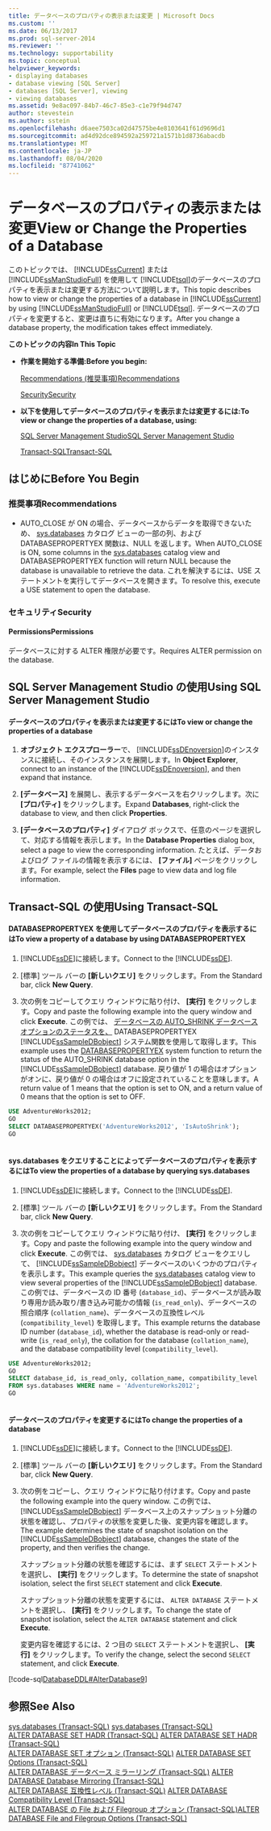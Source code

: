 ```yaml
---
title: データベースのプロパティの表示または変更 | Microsoft Docs
ms.custom: ''
ms.date: 06/13/2017
ms.prod: sql-server-2014
ms.reviewer: ''
ms.technology: supportability
ms.topic: conceptual
helpviewer_keywords:
- displaying databases
- database viewing [SQL Server]
- databases [SQL Server], viewing
- viewing databases
ms.assetid: 9e8ac097-84b7-46c7-85e3-c1e79f94d747
author: stevestein
ms.author: sstein
ms.openlocfilehash: d6aee7503ca02d47575be4e8103641f61d9696d1
ms.sourcegitcommit: ad4d92dce894592a259721a1571b1d8736abacdb
ms.translationtype: MT
ms.contentlocale: ja-JP
ms.lasthandoff: 08/04/2020
ms.locfileid: "87741062"
---
```

# <a name="view-or-change-the-properties-of-a-database"></a><span data-ttu-id="e217f-102">データベースのプロパティの表示または変更</span><span class="sxs-lookup"><span data-stu-id="e217f-102">View or Change the Properties of a Database</span></span>
  <span data-ttu-id="e217f-103">このトピックでは、 [!INCLUDE[ssCurrent](../../includes/sscurrent-md.md)] または [!INCLUDE[ssManStudioFull](../../includes/ssmanstudiofull-md.md)] を使用して [!INCLUDE[tsql](../../includes/tsql-md.md)]のデータベースのプロパティを表示または変更する方法について説明します。</span><span class="sxs-lookup"><span data-stu-id="e217f-103">This topic describes how to view or change the properties of a database in [!INCLUDE[ssCurrent](../../includes/sscurrent-md.md)] by using [!INCLUDE[ssManStudioFull](../../includes/ssmanstudiofull-md.md)] or [!INCLUDE[tsql](../../includes/tsql-md.md)].</span></span> <span data-ttu-id="e217f-104">データベースのプロパティを変更すると、変更は直ちに有効になります。</span><span class="sxs-lookup"><span data-stu-id="e217f-104">After you change a database property, the modification takes effect immediately.</span></span>  
  
 <span data-ttu-id="e217f-105">**このトピックの内容**</span><span class="sxs-lookup"><span data-stu-id="e217f-105">**In This Topic**</span></span>  
  
-   <span data-ttu-id="e217f-106">**作業を開始する準備:**</span><span class="sxs-lookup"><span data-stu-id="e217f-106">**Before you begin:**</span></span>  
  
     [<span data-ttu-id="e217f-107">Recommendations (推奨事項)</span><span class="sxs-lookup"><span data-stu-id="e217f-107">Recommendations</span></span>](#Recommendations)  
  
     [<span data-ttu-id="e217f-108">Security</span><span class="sxs-lookup"><span data-stu-id="e217f-108">Security</span></span>](#Security)  
  
-   <span data-ttu-id="e217f-109">**以下を使用してデータベースのプロパティを表示または変更するには:**</span><span class="sxs-lookup"><span data-stu-id="e217f-109">**To view or change the properties of a database, using:**</span></span>  
  
     [<span data-ttu-id="e217f-110">SQL Server Management Studio</span><span class="sxs-lookup"><span data-stu-id="e217f-110">SQL Server Management Studio</span></span>](#SSMSProcedure)  
  
     [<span data-ttu-id="e217f-111">Transact-SQL</span><span class="sxs-lookup"><span data-stu-id="e217f-111">Transact-SQL</span></span>](#TsqlProcedure)  
  
##  <a name="before-you-begin"></a><a name="BeforeYouBegin"></a> <span data-ttu-id="e217f-112">はじめに</span><span class="sxs-lookup"><span data-stu-id="e217f-112">Before You Begin</span></span>  
  
###  <a name="recommendations"></a><a name="Recommendations"></a> <span data-ttu-id="e217f-113">推奨事項</span><span class="sxs-lookup"><span data-stu-id="e217f-113">Recommendations</span></span>  
  
-   <span data-ttu-id="e217f-114">AUTO_CLOSE が ON の場合、データベースからデータを取得できないため、 [sys.databases](/sql/relational-databases/system-catalog-views/sys-databases-transact-sql) カタログ ビューの一部の列、および DATABASEPROPERTYEX 関数は、NULL を返します。</span><span class="sxs-lookup"><span data-stu-id="e217f-114">When AUTO_CLOSE is ON, some columns in the [sys.databases](/sql/relational-databases/system-catalog-views/sys-databases-transact-sql) catalog view and DATABASEPROPERTYEX function will return NULL because the database is unavailable to retrieve the data.</span></span> <span data-ttu-id="e217f-115">これを解決するには、USE ステートメントを実行してデータベースを開きます。</span><span class="sxs-lookup"><span data-stu-id="e217f-115">To resolve this, execute a USE statement to open the database.</span></span>  
  
###  <a name="security"></a><a name="Security"></a> <span data-ttu-id="e217f-116">セキュリティ</span><span class="sxs-lookup"><span data-stu-id="e217f-116">Security</span></span>  
  
####  <a name="permissions"></a><a name="Permissions"></a> <span data-ttu-id="e217f-117">Permissions</span><span class="sxs-lookup"><span data-stu-id="e217f-117">Permissions</span></span>  
 <span data-ttu-id="e217f-118">データベースに対する ALTER 権限が必要です。</span><span class="sxs-lookup"><span data-stu-id="e217f-118">Requires ALTER permission on the database.</span></span>  
  
##  <a name="using-sql-server-management-studio"></a><a name="SSMSProcedure"></a> <span data-ttu-id="e217f-119">SQL Server Management Studio の使用</span><span class="sxs-lookup"><span data-stu-id="e217f-119">Using SQL Server Management Studio</span></span>  
  
#### <a name="to-view-or-change-the-properties-of-a-database"></a><span data-ttu-id="e217f-120">データベースのプロパティを表示または変更するには</span><span class="sxs-lookup"><span data-stu-id="e217f-120">To view or change the properties of a database</span></span>  
  
1.  <span data-ttu-id="e217f-121">**オブジェクト エクスプローラー**で、 [!INCLUDE[ssDEnoversion](../../includes/ssdenoversion-md.md)]のインスタンスに接続し、そのインスタンスを展開します。</span><span class="sxs-lookup"><span data-stu-id="e217f-121">In **Object Explorer**, connect to an instance of the [!INCLUDE[ssDEnoversion](../../includes/ssdenoversion-md.md)], and then expand that instance.</span></span>  
  
2.  <span data-ttu-id="e217f-122">**[データベース]** を展開し、表示するデータベースを右クリックします。次に **[プロパティ]** をクリックします。</span><span class="sxs-lookup"><span data-stu-id="e217f-122">Expand **Databases**, right-click the database to view, and then click **Properties**.</span></span>  
  
3.  <span data-ttu-id="e217f-123">**[データベースのプロパティ]** ダイアログ ボックスで、任意のページを選択して、対応する情報を表示します。</span><span class="sxs-lookup"><span data-stu-id="e217f-123">In the **Database Properties** dialog box, select a page to view the corresponding information.</span></span> <span data-ttu-id="e217f-124">たとえば、データおよびログ ファイルの情報を表示するには、 **[ファイル]** ページをクリックします。</span><span class="sxs-lookup"><span data-stu-id="e217f-124">For example, select the **Files** page to view data and log file information.</span></span>  
  
##  <a name="using-transact-sql"></a><a name="TsqlProcedure"></a> <span data-ttu-id="e217f-125">Transact-SQL の使用</span><span class="sxs-lookup"><span data-stu-id="e217f-125">Using Transact-SQL</span></span>  
  
#### <a name="to-view-a-property-of-a-database-by-using-databasepropertyex"></a><span data-ttu-id="e217f-126">DATABASEPROPERTYEX を使用してデータベースのプロパティを表示するには</span><span class="sxs-lookup"><span data-stu-id="e217f-126">To view a property of a database by using DATABASEPROPERTYEX</span></span>  
  
1.  <span data-ttu-id="e217f-127">[!INCLUDE[ssDE](../../includes/ssde-md.md)]に接続します。</span><span class="sxs-lookup"><span data-stu-id="e217f-127">Connect to the [!INCLUDE[ssDE](../../includes/ssde-md.md)].</span></span>  
  
2.  <span data-ttu-id="e217f-128">[標準] ツール バーの **[新しいクエリ]** をクリックします。</span><span class="sxs-lookup"><span data-stu-id="e217f-128">From the Standard bar, click **New Query**.</span></span>  
  
3.  <span data-ttu-id="e217f-129">次の例をコピーしてクエリ ウィンドウに貼り付け、 **[実行]** をクリックします。</span><span class="sxs-lookup"><span data-stu-id="e217f-129">Copy and paste the following example into the query window and click **Execute**.</span></span> <span data-ttu-id="e217f-130">この例では、 [データベースの AUTO_SHRINK データベース オプションのステータスを、](/sql/t-sql/functions/databasepropertyex-transact-sql) DATABASEPROPERTYEX [!INCLUDE[ssSampleDBobject](../../includes/sssampledbobject-md.md)] システム関数を使用して取得します。</span><span class="sxs-lookup"><span data-stu-id="e217f-130">This example uses the [DATABASEPROPERTYEX](/sql/t-sql/functions/databasepropertyex-transact-sql) system function to return the status of the AUTO_SHRINK database option in the [!INCLUDE[ssSampleDBobject](../../includes/sssampledbobject-md.md)] database.</span></span> <span data-ttu-id="e217f-131">戻り値が 1 の場合はオプションがオンに、戻り値が 0 の場合はオフに設定されていることを意味します。</span><span class="sxs-lookup"><span data-stu-id="e217f-131">A return value of 1 means that the option is set to ON, and a return value of 0 means that the option is set to OFF.</span></span>  
  
```sql  
USE AdventureWorks2012;  
GO  
SELECT DATABASEPROPERTYEX('AdventureWorks2012', 'IsAutoShrink');  
GO  
  
```  
  
#### <a name="to-view-the-properties-of-a-database-by-querying-sysdatabases"></a><span data-ttu-id="e217f-132">sys.databases をクエリすることによってデータベースのプロパティを表示するには</span><span class="sxs-lookup"><span data-stu-id="e217f-132">To view the properties of a database by querying sys.databases</span></span>  
  
1.  <span data-ttu-id="e217f-133">[!INCLUDE[ssDE](../../includes/ssde-md.md)]に接続します。</span><span class="sxs-lookup"><span data-stu-id="e217f-133">Connect to the [!INCLUDE[ssDE](../../includes/ssde-md.md)].</span></span>  
  
2.  <span data-ttu-id="e217f-134">[標準] ツール バーの **[新しいクエリ]** をクリックします。</span><span class="sxs-lookup"><span data-stu-id="e217f-134">From the Standard bar, click **New Query**.</span></span>  
  
3.  <span data-ttu-id="e217f-135">次の例をコピーしてクエリ ウィンドウに貼り付け、 **[実行]** をクリックします。</span><span class="sxs-lookup"><span data-stu-id="e217f-135">Copy and paste the following example into the query window and click **Execute**.</span></span> <span data-ttu-id="e217f-136">この例では、 [sys.databases](/sql/relational-databases/system-catalog-views/sys-databases-transact-sql) カタログ ビューをクエリして、 [!INCLUDE[ssSampleDBobject](../../includes/sssampledbobject-md.md)] データベースのいくつかのプロパティを表示します。</span><span class="sxs-lookup"><span data-stu-id="e217f-136">This example queries the [sys.databases](/sql/relational-databases/system-catalog-views/sys-databases-transact-sql) catalog view to view several properties of the [!INCLUDE[ssSampleDBobject](../../includes/sssampledbobject-md.md)] database.</span></span> <span data-ttu-id="e217f-137">この例では、データベースの ID 番号 (`database_id`)、データベースが読み取り専用か読み取り/書き込み可能かの情報 (`is_read_only`)、データベースの照合順序 (`collation_name`)、データベースの互換性レベル (`compatibility_level`) を取得します。</span><span class="sxs-lookup"><span data-stu-id="e217f-137">This example returns the database ID number (`database_id`), whether the database is read-only or read-write (`is_read_only`), the collation for the database (`collation_name`), and the database compatibility level (`compatibility_level`).</span></span>  
  
```sql  
USE AdventureWorks2012;  
GO  
SELECT database_id, is_read_only, collation_name, compatibility_level  
FROM sys.databases WHERE name = 'AdventureWorks2012';  
GO  
  
```  
  
#### <a name="to-change-the-properties-of-a-database"></a><span data-ttu-id="e217f-138">データベースのプロパティを変更するには</span><span class="sxs-lookup"><span data-stu-id="e217f-138">To change the properties of a database</span></span>  
  
1.  <span data-ttu-id="e217f-139">[!INCLUDE[ssDE](../../includes/ssde-md.md)]に接続します。</span><span class="sxs-lookup"><span data-stu-id="e217f-139">Connect to the [!INCLUDE[ssDE](../../includes/ssde-md.md)].</span></span>  
  
2.  <span data-ttu-id="e217f-140">[標準] ツール バーの **[新しいクエリ]** をクリックします。</span><span class="sxs-lookup"><span data-stu-id="e217f-140">From the Standard bar, click **New Query**.</span></span>  
  
3.  <span data-ttu-id="e217f-141">次の例をコピーし、クエリ ウィンドウに貼り付けます。</span><span class="sxs-lookup"><span data-stu-id="e217f-141">Copy and paste the following example into the query window.</span></span> <span data-ttu-id="e217f-142">この例では、 [!INCLUDE[ssSampleDBobject](../../includes/sssampledbobject-md.md)] データベース上のスナップショット分離の状態を確認し、プロパティの状態を変更した後、変更内容を確認します。</span><span class="sxs-lookup"><span data-stu-id="e217f-142">The example determines the state of snapshot isolation on the [!INCLUDE[ssSampleDBobject](../../includes/sssampledbobject-md.md)] database, changes the state of the property, and then verifies the change.</span></span>  
  
     <span data-ttu-id="e217f-143">スナップショット分離の状態を確認するには、まず `SELECT` ステートメントを選択し、 **[実行]** をクリックします。</span><span class="sxs-lookup"><span data-stu-id="e217f-143">To determine the state of snapshot isolation, select the first `SELECT` statement and click **Execute**.</span></span>  
  
     <span data-ttu-id="e217f-144">スナップショット分離の状態を変更するには、 `ALTER DATABASE` ステートメントを選択し、 **[実行]** をクリックします。</span><span class="sxs-lookup"><span data-stu-id="e217f-144">To change the state of snapshot isolation, select the `ALTER DATABASE` statement and click **Execute**.</span></span>  
  
     <span data-ttu-id="e217f-145">変更内容を確認するには、2 つ目の `SELECT` ステートメントを選択し、 **[実行]** をクリックします。</span><span class="sxs-lookup"><span data-stu-id="e217f-145">To verify the change, select the second `SELECT` statement, and click **Execute**.</span></span>  
  
 [!code-sql[DatabaseDDL#AlterDatabase9](../../snippets/tsql/SQL14/tsql/databaseddl/transact-sql/alterdatabase.sql#alterdatabase9)]  
  
## <a name="see-also"></a><span data-ttu-id="e217f-146">参照</span><span class="sxs-lookup"><span data-stu-id="e217f-146">See Also</span></span>  
 <span data-ttu-id="e217f-147">[sys.databases &#40;Transact-SQL&#41;](/sql/relational-databases/system-catalog-views/sys-databases-transact-sql) </span><span class="sxs-lookup"><span data-stu-id="e217f-147">[sys.databases &#40;Transact-SQL&#41;](/sql/relational-databases/system-catalog-views/sys-databases-transact-sql) </span></span>  
 <span data-ttu-id="e217f-148">[ALTER DATABASE SET HADR &#40;Transact-SQL&#41;](/sql/t-sql/statements/alter-database-transact-sql-set-hadr) </span><span class="sxs-lookup"><span data-stu-id="e217f-148">[ALTER DATABASE SET HADR &#40;Transact-SQL&#41;](/sql/t-sql/statements/alter-database-transact-sql-set-hadr) </span></span>  
 <span data-ttu-id="e217f-149">[ALTER DATABASE SET オプション &#40;Transact-SQL&#41;](/sql/t-sql/statements/alter-database-transact-sql-set-options) </span><span class="sxs-lookup"><span data-stu-id="e217f-149">[ALTER DATABASE SET Options &#40;Transact-SQL&#41;](/sql/t-sql/statements/alter-database-transact-sql-set-options) </span></span>  
 <span data-ttu-id="e217f-150">[ALTER DATABASE データベース ミラーリング &#40;Transact-SQL&#41;](/sql/t-sql/statements/alter-database-transact-sql-database-mirroring) </span><span class="sxs-lookup"><span data-stu-id="e217f-150">[ALTER DATABASE Database Mirroring &#40;Transact-SQL&#41;](/sql/t-sql/statements/alter-database-transact-sql-database-mirroring) </span></span>  
 <span data-ttu-id="e217f-151">[ALTER DATABASE 互換性レベル &#40;Transact-SQL&#41;](/sql/t-sql/statements/alter-database-transact-sql-compatibility-level) </span><span class="sxs-lookup"><span data-stu-id="e217f-151">[ALTER DATABASE Compatibility Level &#40;Transact-SQL&#41;](/sql/t-sql/statements/alter-database-transact-sql-compatibility-level) </span></span>  
 [<span data-ttu-id="e217f-152">ALTER DATABASE の File および Filegroup オプション &#40;Transact-SQL&#41;</span><span class="sxs-lookup"><span data-stu-id="e217f-152">ALTER DATABASE File and Filegroup Options &#40;Transact-SQL&#41;</span></span>](/sql/t-sql/statements/alter-database-transact-sql-file-and-filegroup-options)  
  
  
